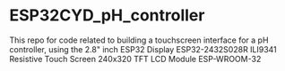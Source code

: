 # ESP32CYD_pH_controller
This repo for code related to building a touchscreen interface for a pH controller, using the 2.8" inch ESP32 Display ESP32-2432S028R ILI9341 Resistive Touch Screen 240x320 TFT LCD Module ESP-WROOM-32
